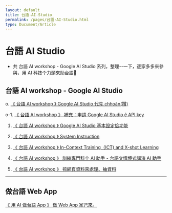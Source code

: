 ```yaml
---
layout: default
title: 台語-AI-Studio
permalink: /pages/台語-AI-Studio.html
type: Ducument/Article
---
```

# 台語 AI Studio
* 共 台語 AI workshop - Google AI Studio 系列，整理--一下，逐家多多來參與，用 AI 科技个力頭來助台語💪

## 台語 AI workshop - Google AI Studio
o. [《 台語 AI workshop 》 Google AI Studio 代先 chhoân(攢)](https://www.facebook.com/groups/2361817230821829/permalink/2381170902219795/)

o-1. [《 台語 AI workshop 》 補充：申請 Google AI Studio ê API key](https://www.facebook.com/groups/2361817230821829/permalink/2383893535280865/)

1. [《 台語 AI workshop 》 Google AI Studio 基本設定佮功能](https://www.facebook.com/groups/2361817230821829/permalink/2384695205200698/)

2. [《 台語 AI workshop 》  System Instruction](https://www.facebook.com/groups/2361817230821829/permalink/2384689151867970/)

3. [《 台語 AI workshop 》   In-Context Training（ICT) and X-shot Learning](https://www.facebook.com/groups/2361817230821829/permalink/2385259975144221/)

4. [《 台語 AI workshop 》 訓練專門科个 AI 助手 - 台語文情境式講演 AI 助手](https://www.facebook.com/groups/2361817230821829/permalink/2386110628392489/)

5. [《 台語 AI workshop 》 掠網頁資料來處理、抽資料](https://www.facebook.com/groups/2361817230821829/permalink/2386867081650177/)

---
## 做台語 Web App

[《 用 AI 做台語 App 》 做 Web App 家己來。](https://www.facebook.com/groups/2361817230821829/permalink/2388161724854046/)

